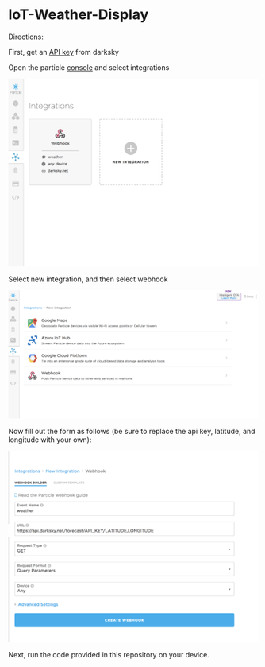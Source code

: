 # IoT-Weather-Display

Directions:

First, get an [API key](https://darksky.net/dev) from darksky

Open the particle [console](https://console.particle.io/) and select integrations

![integration](integrations.png?raw=true "Integration")

Select new integration, and then select webhook

![webhook](webhook.png?raw=true "Webhook")

Now fill out the form as follows (be sure to replace the api key, latitude, and longitude with your own):

![form](form.png?raw=true "Form")

Next, run the code provided in this repository on your device.



